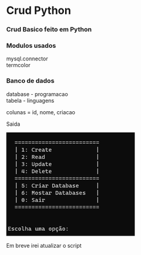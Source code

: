 # Crud Python

### Crud Basico feito em Python

### Modulos usados<br>
mysql.connector<br>
termcolor

### Banco de dados<br>
database - programacao<br>
tabela - linguagens

colunas = id, nome, criacao

Saida<br>

<img src="output.png">

Em breve irei atualizar o script
